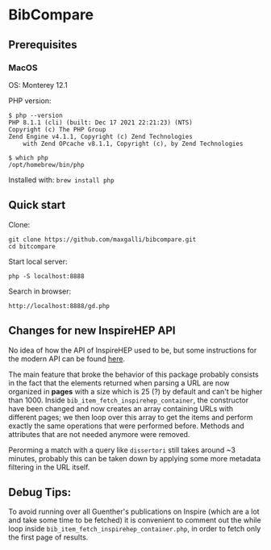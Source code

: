 # BibCompare

## Prerequisites 

### MacOS

OS: Monterey 12.1

PHP version: 
```
$ php --version
PHP 8.1.1 (cli) (built: Dec 17 2021 22:21:23) (NTS)
Copyright (c) The PHP Group
Zend Engine v4.1.1, Copyright (c) Zend Technologies
    with Zend OPcache v8.1.1, Copyright (c), by Zend Technologies

$ which php
/opt/homebrew/bin/php
```

Installed with: ```brew install php```

## Quick start

Clone:
```
git clone https://github.com/maxgalli/bibcompare.git
cd bitcompare
```

Start local server: 
```
php -S localhost:8888
```

Search in browser:
```
http://localhost:8888/gd.php
```

## Changes for new InspireHEP API

No idea of how the API of InspireHEP used to be, but some instructions for the modern API can be found [here](https://github.com/inspirehep/rest-api-doc).

The main feature that broke the behavior of this package probably consists in the fact that the elements returned when parsing a URL are now organized in **pages** with a size which is 25 (?) by default and can't be higher than 1000. Inside ```bib_item_fetch_inspirehep_container```, the constructor have been changed and now creates an array containing URLs with different pages; we then loop over this array to get the items and perform exactly the same operations that were performed before. Methods and attributes that are not needed anymore were removed.

Perorming a match with a query like ```dissertori``` still takes around ~3 minutes, probably this can be taken down by applying some more metadata filtering in the URL itself.

## Debug Tips:

To avoid running over all Guenther's publications on Inspire (which are a lot and take some time to be fetched) it is convenient to comment out the while loop inside ```bib_item_fetch_inspirehep_container.php```, in order to fetch only the first page of results. 
